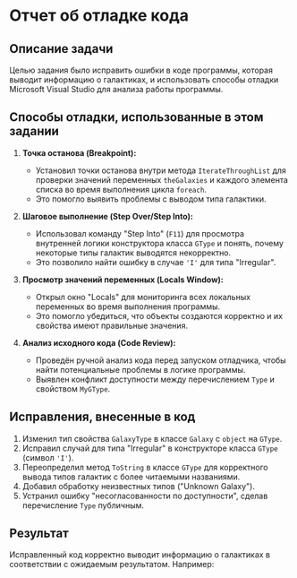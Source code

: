 # Отчет об отладке кода

## Описание задачи
Целью задания было исправить ошибки в коде программы, которая выводит информацию о галактиках, и использовать способы отладки Microsoft Visual Studio для анализа работы программы.

## Способы отладки, использованные в этом задании

1. **Точка останова (Breakpoint):**
   - Установил точки останова внутри метода `IterateThroughList` для проверки значений переменных `theGalaxies` и каждого элемента списка во время выполнения цикла `foreach`.
   - Это помогло выявить проблемы с выводом типа галактики.

2. **Шаговое выполнение (Step Over/Step Into):**
   - Использовал команду "Step Into" (`F11`) для просмотра внутренней логики конструктора класса `GType` и понять, почему некоторые типы галактик выводятся некорректно.
   - Это позволило найти ошибку в случае `'I'` для типа "Irregular".

3. **Просмотр значений переменных (Locals Window):**
   - Открыл окно "Locals" для мониторинга всех локальных переменных во время выполнения программы.
   - Это помогло убедиться, что объекты создаются корректно и их свойства имеют правильные значения.

4. **Анализ исходного кода (Code Review):**
   - Проведён ручной анализ кода перед запуском отладчика, чтобы найти потенциальные проблемы в логике программы.
   - Выявлен конфликт доступности между перечислением `Type` и свойством `MyGType`.

## Исправления, внесенные в код
1. Изменил тип свойства `GalaxyType` в классе `Galaxy` с `object` на `GType`.
2. Исправил случай для типа "Irregular" в конструкторе класса `GType` (символ `'I'`).
3. Переопределил метод `ToString` в классе `GType` для корректного вывода типов галактик с более читаемыми названиями.
4. Добавил обработку неизвестных типов ("Unknown Galaxy").
5. Устранил ошибку "несогласованности по доступности", сделав перечисление `Type` публичным.

## Результат
Исправленный код корректно выводит информацию о галактиках в соответствии с ожидаемым результатом. Например:
